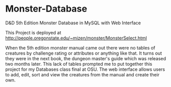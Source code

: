 # Monster-Database
D&amp;D 5th Edition Monster Database in MySQL with Web Interface

This Project is deployed at http://people.oregonstate.edu/~mizen/monster/MonsterSelect.html

When the 5th edition monster manual came out there were no tables of creatures by challenge rating or attributes or anything like that. It turns out they were in the next book, the dungeon master's guide which was released two months later. This lack of tables prompted me to put together this project for my Databases class final at OSU. The web interface allows users to add, edit, sort and view the creatures from the manual and create their own. 
